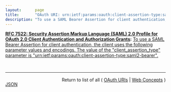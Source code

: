 ```yaml
---
layout:      page
title:       "OAuth URI: urn:ietf:params:oauth:client-assertion-type:saml2-bearer"
description: "To use a SAML Bearer Assertion for client authentication, the client uses the following parameter values and encodings. The value of the \"client_assertion_type\" parameter is \"urn:ietf:params:oauth:client-assertion-type:saml2-bearer\"."
---
```


**[RFC 7522: Security Assertion Markup Language (SAML) 2.0 Profile for OAuth 2.0 Client Authentication and Authorization Grants](/specs/IETF/RFC/7522 "This specification defines the use of a Security Assertion Markup Language (SAML) 2.0 Bearer Assertion as a means for requesting an OAuth 2.0 access token as well as for client authentication."):** [To use a SAML Bearer Assertion for client authentication, the client uses the following parameter values and encodings. The value of the "client_assertion_type" parameter is "urn:ietf:params:oauth:client-assertion-type:saml2-bearer".](http://tools.ietf.org/html/rfc7522#section-2.2 "Read documentation for OAuth URI &#34;urn:ietf:params:oauth:client-assertion-type:saml2-bearer&#34;")

<br/>
<hr/>

<p style="float : left"><a href="urn:ietf:params:oauth:client-assertion-type:saml2-bearer.json" title="JSON representing this particular Web Concept value">JSON</a></p>
<p style="text-align: right">Return to list of all ( <a href="../oauth-uris">OAuth URIs</a> | <a href="../">Web Concepts</a> )</p>
